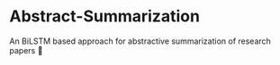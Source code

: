# Abstract-Summarization
An BiLSTM based approach for abstractive summarization of research papers :page_facing_up:

